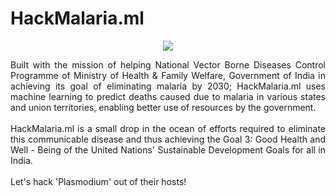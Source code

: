 # HackMalaria.ml

<div align="center"><img src="https://dhruvavdhesh.in/img/hmml.png"></div>

<p align="justify">Built with the mission of helping National Vector Borne Diseases Control Programme of Ministry of Health & Family Welfare, Government of India in achieving its goal of eliminating malaria by 2030; HackMalaria.ml uses machine learning to predict deaths caused due to malaria in various states and union territories, enabling better use of resources by the government.<br><br>
HackMalaria.ml is a small drop in the ocean of efforts required to eliminate this communicable disease and thus achieving the Goal 3: Good Health and Well - Being of the United Nations' Sustainable Development Goals for all in India.<br><br>
Let's hack 'Plasmodium' out of their hosts!</p>
